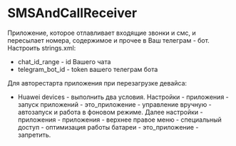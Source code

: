 # SMSAndCallReceiver

Приложение, которое отлавливает входящие звонки и смс, и пересылает номера, содержимое и прочее в Ваш телеграм - бот.
Настроить strings.xml:
* chat_id_range - id Вашего чата
* telegram_bot_id - token вашего телеграм бота

Для авторестарта приложения при перезагрузке девайса:
* Huawei devices - выполнить два условия. Настройки - приложения - запуск приложений - это_приложение - управление вручную - автозапуск и работа в фоновом режиме. Далее настройки - приложения - приложения - верхнее правое меню - специальный доступ - оптимизация работы батареи - это_приложение - запретить.
